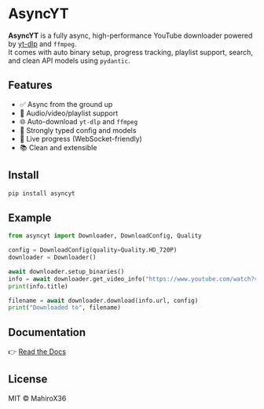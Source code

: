 # AsyncYT

**AsyncYT** is a fully async, high-performance YouTube downloader powered by [yt-dlp](https://github.com/yt-dlp/yt-dlp) and `ffmpeg`.  
It comes with auto binary setup, progress tracking, playlist support, search, and clean API models using `pydantic`.

## Features

- ✅ Async from the ground up
- 🎵 Audio/video/playlist support
- 🌐 Auto-download `yt-dlp` and `ffmpeg`
- 🧠 Strongly typed config and models
- 📡 Live progress (WebSocket-friendly)
- 📚 Clean and extensible

## Install

```bash
pip install asyncyt
```

## Example

```python
from asyncyt import Downloader, DownloadConfig, Quality

config = DownloadConfig(quality=Quality.HD_720P)
downloader = Downloader()

await downloader.setup_binaries()
info = await downloader.get_video_info("https://www.youtube.com/watch?v=dQw4w9WgXcQ")
print(info.title)

filename = await downloader.download(info.url, config)
print("Downloaded to", filename)
```

## Documentation

👉 [Read the Docs](https://mahirox36.github.io/AsyncYT)

## License

MIT © MahiroX36
